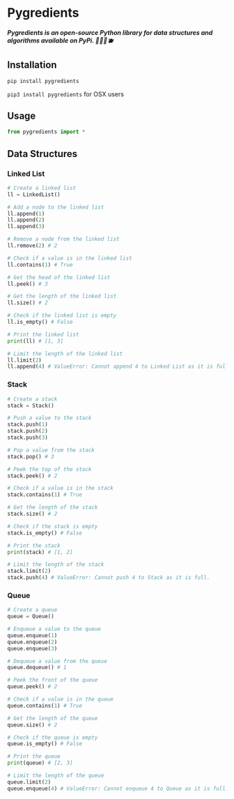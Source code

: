 # Pygredients
##### Pygredients is an open-source Python library for data structures and algorithms available on PyPi. 🍎🍊🍋🫐

## Installation
```pip install pygredients```

```pip3 install pygredients``` for OSX users

## Usage
```python
from pygredients import *
```

## Data Structures
### Linked List
```python
# Create a linked list
ll = LinkedList()

# Add a node to the linked list
ll.append(1)
ll.append(2)
ll.append(3)

# Remove a node from the linked list
ll.remove(2) # 2

# Check if a value is in the linked list
ll.contains(1) # True

# Get the head of the linked list
ll.peek() # 3

# Get the length of the linked list
ll.size() # 2

# Check if the linked list is empty
ll.is_empty() # False

# Print the linked list
print(ll) # [1, 3]

# Limit the length of the linked list
ll.limit(2)
ll.append(4) # ValueError: Cannot append 4 to Linked List as it is full.
```

### Stack
```python
# Create a stack
stack = Stack()

# Push a value to the stack
stack.push(1)
stack.push(2)
stack.push(3)

# Pop a value from the stack
stack.pop() # 3

# Peek the top of the stack
stack.peek() # 2

# Check if a value is in the stack
stack.contains(1) # True

# Get the length of the stack
stack.size() # 2

# Check if the stack is empty
stack.is_empty() # False

# Print the stack
print(stack) # [1, 2]

# Limit the length of the stack
stack.limit(2)
stack.push(4) # ValueError: Cannot push 4 to Stack as it is full.
```

### Queue
```python
# Create a queue
queue = Queue()

# Enqueue a value to the queue
queue.enqueue(1)
queue.enqueue(2)
queue.enqueue(3)

# Dequeue a value from the queue
queue.dequeue() # 1

# Peek the front of the queue
queue.peek() # 2

# Check if a value is in the queue
queue.contains(1) # True

# Get the length of the queue
queue.size() # 2

# Check if the queue is empty
queue.is_empty() # False

# Print the queue
print(queue) # [2, 3]

# Limit the length of the queue
queue.limit(2) 
queue.enqueue(4) # ValueError: Cannot enqueue 4 to Queue as it is full.
```